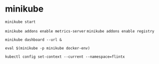 # minikube
`minikube start`

`minikube addons enable metrics-server`
`minikube addons enable registry`

`minikube dashboard --url &`

`eval $(minikube -p minikube docker-env)`

`kubectl config set-context --current --namespace=flintx`